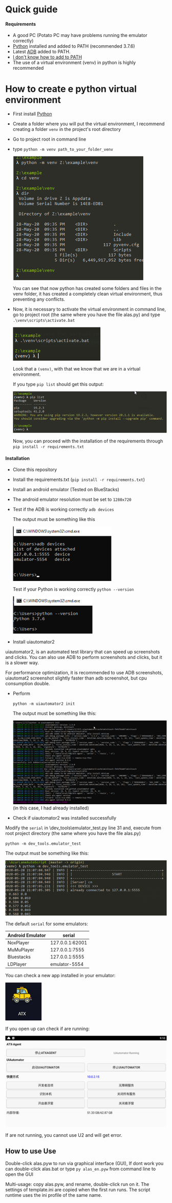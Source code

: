 # Quick guide

#### Requirements

* A good PC (Potato PC may have problems running the emulator correctly)
* [Python](https://www.python.org/downloads/release/python-376/) installed and added to PATH (recommended 3.7.6)
* Latest [ADB](https://developer.android.com/studio/releases/platform-tools) added to PATH.
* [I don't know how to add to PATH](https://www.youtube.com/watch?v=Y2q_b4ugPWk)
* The use of a virtual environment (venv) in python is highly recommended

# How to create e python virtual environment

* First install [Python](https://www.python.org/downloads/release/python-376/)

* Create a folder where you will put the virtual environment, I recommend creating a folder `venv` in the project's root directory
* Go to project root in command line
* type `python -m venv path_to_your_folder_venv`

    ![venv](quickguide.assets/venv.png)
    
    You can see that now python has created some folders and files in the venv folder, it has created a completely clean virtual environment, thus preventing any conflicts.
* Now, it is necessary to activate the virtual environment in command line, go to project root (the same where you have the file alas.py) and type `.\venv\scripts\activate.bat`

   ![venv_activate](quickguide.assets/venv_activate.png)
   
   Look that a `(venv)`, with that we know that we are in a virtual environment.
   
   If you type `pip list` should get this output:
   
   ![pip_list](quickguide.assets/pip_list.png)

    Now, you can proceed with the installation of the requirements through `pip install -r requirements.txt`



#### Installation

* Clone this repository
* Install the requirements.txt (`pip install -r requirements.txt`)
* Install an android emulator (Tested on BlueStacks)
* The android emulator resolution must be set to `1280x720`

* Test if the ADB is working correctly `adb devices`
            
    The output must be something like this

    ![ADB](quickguide.assets/adb_test.png)

    Test if your Python is working correctly `python --version`

    ![Python](quickguide.assets/python_test.png)
    
* Install uiautomator2

uiautomator2, is an automated test library that can speed up screenshots and clicks. You can also use ADB to perform screenshots and clicks, but it is a slower way.

For performance optimization, it is recommended to use ADB screenshots, uiautomat2 screenshot slightly faster than adb screenshot, but cpu consumption double.

* Perform

    `python -m uiautomator2 init`
    
    The output must be something like this:
    
    ![U2](quickguide.assets/u2_test.png)
    (in this case, I had already installed)
    
* Check if uiautomator2 was installed successfully

Modify the `serial` in \dev_tools\emulator_test.py line 31 and, execute from root project directory (the same where you have the file alas.py)

`python -m dev_tools.emulator_test`

The output must be something like this:

![emulator_test](quickguide.assets/emulator_test.png)

The default `serial` for some emulators:

| Android Emulator | serial          |
|------------------|-----------------|
| NoxPlayer        | 127.0.0.1:62001 |
| MuMuPlayer       | 127.0.0.1:7555  |
| Bluestacks       | 127.0.0.1:5555  |
| LDPlayer         | emulator-5554   |

You can check a new app installed in your emulator:

![emulator_test](quickguide.assets/atx.png)

If you open up can check if are running:

![emulator_test](quickguide.assets/atx_running.png)

If are not running, you cannot use U2 and will get error.


## How to use Use

Double-click alas.pyw to run via graphical interface (GUI), If dont work you can double-click alas.bat or type `py alas_en.pyw` from command line to open the GUI

Multi-usage: copy alas.pyw, and rename, double-click run on it. The settings of template.ini are copied when the first run runs. The script runtime uses the ini profile of the same name.




    

    
    